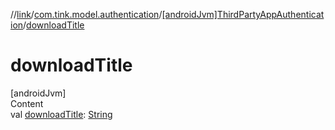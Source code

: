//[link](../../index.md)/[com.tink.model.authentication](../index.md)/[[androidJvm]ThirdPartyAppAuthentication](index.md)/[downloadTitle](download-title.md)



# downloadTitle  
[androidJvm]  
Content  
val [downloadTitle](download-title.md): [String](https://kotlinlang.org/api/latest/jvm/stdlib/kotlin/-string/index.html)  



